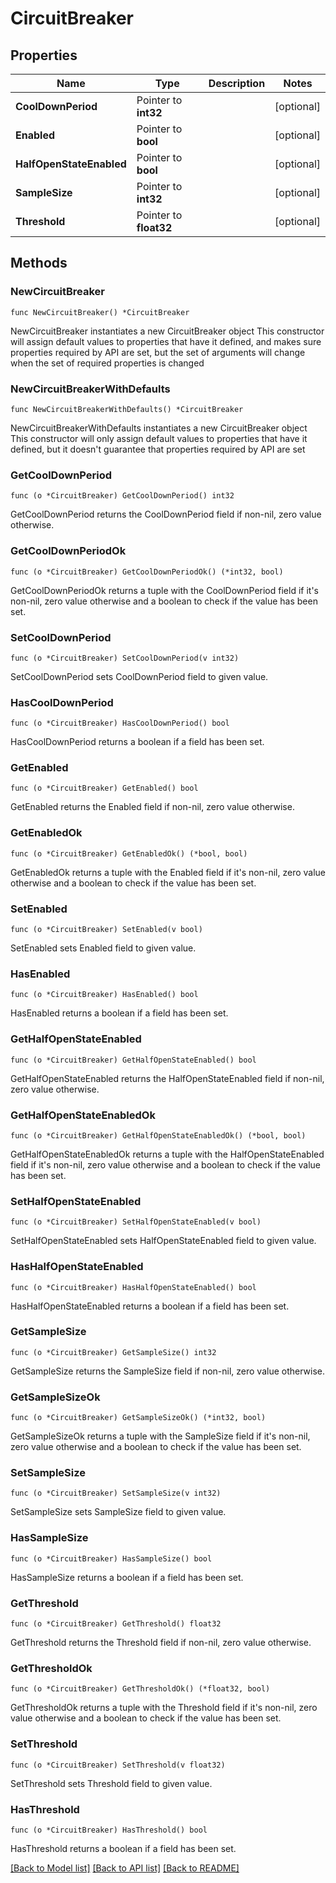 # CircuitBreaker

## Properties

Name | Type | Description | Notes
------------ | ------------- | ------------- | -------------
**CoolDownPeriod** | Pointer to **int32** |  | [optional] 
**Enabled** | Pointer to **bool** |  | [optional] 
**HalfOpenStateEnabled** | Pointer to **bool** |  | [optional] 
**SampleSize** | Pointer to **int32** |  | [optional] 
**Threshold** | Pointer to **float32** |  | [optional] 

## Methods

### NewCircuitBreaker

`func NewCircuitBreaker() *CircuitBreaker`

NewCircuitBreaker instantiates a new CircuitBreaker object
This constructor will assign default values to properties that have it defined,
and makes sure properties required by API are set, but the set of arguments
will change when the set of required properties is changed

### NewCircuitBreakerWithDefaults

`func NewCircuitBreakerWithDefaults() *CircuitBreaker`

NewCircuitBreakerWithDefaults instantiates a new CircuitBreaker object
This constructor will only assign default values to properties that have it defined,
but it doesn't guarantee that properties required by API are set

### GetCoolDownPeriod

`func (o *CircuitBreaker) GetCoolDownPeriod() int32`

GetCoolDownPeriod returns the CoolDownPeriod field if non-nil, zero value otherwise.

### GetCoolDownPeriodOk

`func (o *CircuitBreaker) GetCoolDownPeriodOk() (*int32, bool)`

GetCoolDownPeriodOk returns a tuple with the CoolDownPeriod field if it's non-nil, zero value otherwise
and a boolean to check if the value has been set.

### SetCoolDownPeriod

`func (o *CircuitBreaker) SetCoolDownPeriod(v int32)`

SetCoolDownPeriod sets CoolDownPeriod field to given value.

### HasCoolDownPeriod

`func (o *CircuitBreaker) HasCoolDownPeriod() bool`

HasCoolDownPeriod returns a boolean if a field has been set.

### GetEnabled

`func (o *CircuitBreaker) GetEnabled() bool`

GetEnabled returns the Enabled field if non-nil, zero value otherwise.

### GetEnabledOk

`func (o *CircuitBreaker) GetEnabledOk() (*bool, bool)`

GetEnabledOk returns a tuple with the Enabled field if it's non-nil, zero value otherwise
and a boolean to check if the value has been set.

### SetEnabled

`func (o *CircuitBreaker) SetEnabled(v bool)`

SetEnabled sets Enabled field to given value.

### HasEnabled

`func (o *CircuitBreaker) HasEnabled() bool`

HasEnabled returns a boolean if a field has been set.

### GetHalfOpenStateEnabled

`func (o *CircuitBreaker) GetHalfOpenStateEnabled() bool`

GetHalfOpenStateEnabled returns the HalfOpenStateEnabled field if non-nil, zero value otherwise.

### GetHalfOpenStateEnabledOk

`func (o *CircuitBreaker) GetHalfOpenStateEnabledOk() (*bool, bool)`

GetHalfOpenStateEnabledOk returns a tuple with the HalfOpenStateEnabled field if it's non-nil, zero value otherwise
and a boolean to check if the value has been set.

### SetHalfOpenStateEnabled

`func (o *CircuitBreaker) SetHalfOpenStateEnabled(v bool)`

SetHalfOpenStateEnabled sets HalfOpenStateEnabled field to given value.

### HasHalfOpenStateEnabled

`func (o *CircuitBreaker) HasHalfOpenStateEnabled() bool`

HasHalfOpenStateEnabled returns a boolean if a field has been set.

### GetSampleSize

`func (o *CircuitBreaker) GetSampleSize() int32`

GetSampleSize returns the SampleSize field if non-nil, zero value otherwise.

### GetSampleSizeOk

`func (o *CircuitBreaker) GetSampleSizeOk() (*int32, bool)`

GetSampleSizeOk returns a tuple with the SampleSize field if it's non-nil, zero value otherwise
and a boolean to check if the value has been set.

### SetSampleSize

`func (o *CircuitBreaker) SetSampleSize(v int32)`

SetSampleSize sets SampleSize field to given value.

### HasSampleSize

`func (o *CircuitBreaker) HasSampleSize() bool`

HasSampleSize returns a boolean if a field has been set.

### GetThreshold

`func (o *CircuitBreaker) GetThreshold() float32`

GetThreshold returns the Threshold field if non-nil, zero value otherwise.

### GetThresholdOk

`func (o *CircuitBreaker) GetThresholdOk() (*float32, bool)`

GetThresholdOk returns a tuple with the Threshold field if it's non-nil, zero value otherwise
and a boolean to check if the value has been set.

### SetThreshold

`func (o *CircuitBreaker) SetThreshold(v float32)`

SetThreshold sets Threshold field to given value.

### HasThreshold

`func (o *CircuitBreaker) HasThreshold() bool`

HasThreshold returns a boolean if a field has been set.


[[Back to Model list]](../README.md#documentation-for-models) [[Back to API list]](../README.md#documentation-for-api-endpoints) [[Back to README]](../README.md)


